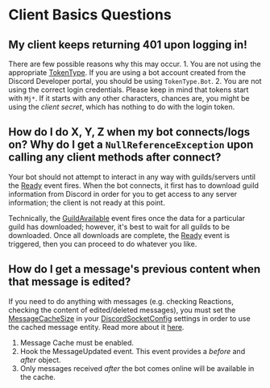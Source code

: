 # Client Basics Questions

## My client keeps returning 401 upon logging in!

There are few possible reasons why this may occur.
	1. You are not using the appropriate [TokenType]. 
	If you are using a bot account created from the Discord Developer 
	portal, you should be using `TokenType.Bot`. 
	2. You are not using the correct login credentials. 
	Please keep in mind that tokens start with `Mj*`. 
	If it starts with any other characters, chances are, you might be 
	using the *client secret*, which has nothing to do with the login 
	token.

[TokenType]: xref:Discord.TokenType

## How do I do X, Y, Z when my bot connects/logs on? Why do I get a `NullReferenceException` upon calling any client methods after connect?

Your bot should not attempt to interact in any way with guilds/servers 
until the [Ready] event fires. When the bot connects, it first has to 
download guild information from Discord in order for you to get 
access to any server information; the client is not ready at this 
point. 
 
Technically, the [GuildAvailable] event fires once the data for a 
particular guild has downloaded; however, it's best to wait for all 
guilds to be downloaded. Once all downloads are complete, the [Ready] 
event is triggered, then you can proceed to do whatever you like.

[Ready]: xref:Discord.WebSocket.DiscordSocketClient#Discord_WebSocket_DiscordSocketClient_Ready
[GuildAvailable]: xref:Discord.WebSocket.BaseSocketClient#Discord_WebSocket_BaseSocketClient_GuildAvailable

## How do I get a message's previous content when that message is edited?

If you need to do anything with messages (e.g. checking Reactions, 
checking the content of edited/deleted messages), you must set the 
[MessageCacheSize] in your [DiscordSocketConfig] settings in order to 
use the cached message entity. Read more about it [here](../guides/concepts/events.md#cacheable).
1. Message Cache must be enabled.
2. Hook the MessageUpdated event. This event provides a *before* and 
*after* object.
3. Only messages received *after* the bot comes online will be 
available in the cache.

[MessageCacheSize]: xref:Discord.WebSocket.DiscordSocketConfig#Discord_WebSocket_DiscordSocketConfig_MessageCacheSize
[DiscordSocketConfig]: xref:Discord.WebSocket.DiscordSocketConfig
[MessageUpdated]: xref:Discord.WebSocket.BaseSocketClient#Discord_WebSocket_BaseSocketClient_MessageUpdated